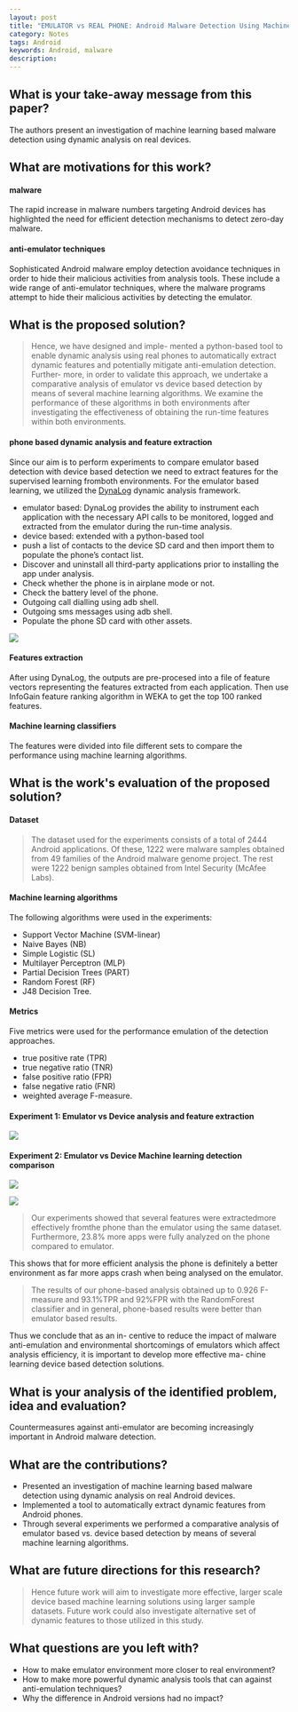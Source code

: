 ```yaml
---
layout: post
title: "EMULATOR vs REAL PHONE: Android Malware Detection Using Machine Learning"
category: Notes
tags: Android
keywords: Android, malware
description:
---
```



## What is your take-away message from this paper?
The authors present an investigation of machine learning based malware detection using dynamic analysis on real devices.

## What are motivations for this work?
#### malware
The rapid increase in malware numbers targeting Android devices has highlighted the need for efficient detection mechanisms to detect zero-day malware.

#### anti-emulator techniques
Sophisticated Android malware employ detection avoidance techniques in order to hide their malicious activities from analysis tools. These include a wide range of anti-emulator techniques, where the malware programs attempt to hide their malicious activities by detecting the emulator.

## What is the proposed solution?
>Hence, we have designed and imple- mented a python-based tool to enable dynamic analysis using real phones to automatically extract dynamic features and potentially mitigate anti-emulation detection. Further- more, in order to validate this approach, we undertake a comparative analysis of emulator vs device based detection by means of several machine learning algorithms. We examine the performance of these algorithms in both environments after investigating the effectiveness of obtaining the run-time features within both environments.

#### phone based dynamic analysis and feature extraction
Since our aim is to perform experiments to compare emulator based detection with device based detection we need to extract features for the supervised learning fromboth environments. For the emulator based learning, we utilized the [DynaLog](https://arxiv.org/pdf/1607.08166.pdf) dynamic analysis framework.

- emulator based: DynaLog provides the ability to instrument each application with the necessary API calls to be monitored, logged and extracted from the emulator during the run-time analysis.
- device based: extended with a python-based tool
 - push a list of contacts to the device SD card and then import them to populate the phone’s contact list.
 - Discover and uninstall all third-party applications prior to installing the app under analysis.
 - Check whether the phone is in airplane mode or not.
 - Check the battery level of the phone.
 - Outgoing call dialling using adb shell.
 - Outgoing sms messages using adb shell.
 - Populate the phone SD card with other assets.

![](/post_pic/emu_model.png)

#### Features extraction
After using DynaLog, the outputs are pre-procesed into a file of feature vectors representing the features extracted from each application. Then use InfoGain feature ranking algorithm in WEKA to get the top 100 ranked features.

#### Machine learning classifiers
The features were divided into file different sets to compare the performance using machine learning algorithms.

## What is the work's evaluation of the proposed solution?
#### Dataset
>The dataset used for the experiments consists of a total of 2444 Android applications. Of these, 1222 were malware samples obtained from 49 families of the Android malware genome project. The rest were 1222 benign samples obtained from Intel Security (McAfee Labs).

#### Machine learning algorithms
The following algorithms were used in the experiments:
- Support Vector Machine (SVM-linear)
- Naive Bayes (NB)
- Simple Logistic (SL)
- Multilayer Perceptron (MLP)
- Partial Decision Trees (PART)
- Random Forest (RF)
- J48 Decision Tree.

#### Metrics
Five metrics were used for the performance emulation of the detection approaches.
- true positive rate (TPR)
- true negative ratio (TNR)
- false positive ratio (FPR)
- false negative ratio (FNR)
- weighted average F-measure.

#### Experiment 1: Emulator vs Device analysis and feature extraction

![](/post_pic/emu_percentage.png)

#### Experiment 2: Emulator vs Device Machine learning detection comparison

![](/post_pic/emu_emulator.png)

![](/post_pic/emu_phone.png)

>Our experiments showed that several features were extractedmore effectively fromthe phone than the emulator using the same dataset. Furthermore, 23.8% more apps were fully analyzed on the phone compared to emulator.

This shows that for more efficient analysis the phone is definitely a better environment as far more apps crash when being analysed on the emulator.

>The results of our phone-based analysis obtained up to 0.926 F-measure and 93.1%TPR and 92%FPR with the RandomForest classifier and in general, phone-based results were better than emulator based results.

Thus we conclude that as an in- centive to reduce the impact of malware anti-emulation and environmental shortcomings of emulators which affect analysis efficiency, it is important to develop more effective ma- chine learning device based detection solutions.

## What is your analysis of the identified problem, idea and evaluation?
Countermeasures against anti-emulator are becoming increasingly important in Android malware detection.

## What are the contributions?
- Presented an investigation of machine learning based malware detection using dynamic analysis on real Android devices.
- Implemented a tool to automatically extract dynamic features from Android phones.
- Through several experiments we performed a comparative analysis of emulator based vs. device based detection by means of several machine learning algorithms.

## What are future directions for this research?
>Hence future work will aim to investigate more effective, larger scale device based machine learning solutions using larger sample datasets. Future work could also investigate alternative set of dynamic features to those utilized in this study.

## What questions are you left with?
- How to make emulator environment more closer to real environment?
- How to make more powerful dynamic analysis tools that can against anti-emulation techniques?
- Why the difference in Android versions had no impact?

